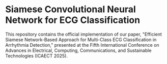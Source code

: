 # Siamese Convolutional Neural Network for ECG Classification

This repository contains the official implementation of our paper, "Efficient Siamese Network-Based Approach for Multi-Class ECG Classification in Arrhythmia Detection," presented at the Fifth International Conference on Advances in Electrical, Computing, Communications, and Sustainable Technologies (ICAECT 2025).